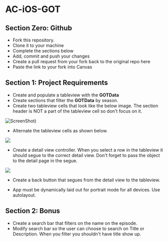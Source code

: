 # AC-iOS-GOT

## Section Zero: Github

- Fork this repository.
- Clone it to your machine
- Complete the sections below
- Add, commit and push your changes
- Create a pull request from your fork back to the original repo here
- Paste the link to your fork into Canvas

## Section 1: Project Requirements

- Create and populate a tableview with the **GOTData**
- Create sections that filter the **GOTData** by season.
- Create two tableview cells that look like the below image. The section header is NOT a part of the tableview cell so don't focus on it.

![ScreenShot](https://i.imgur.com/NM1NFbc.png))
- Alternate the tableview cells as shown below.

![](https://media.giphy.com/media/xT4ApfmOfxwVramELK/giphy.gif)

- Create a detail view controller. When you select a row in the tableview it should segue to the correct detail view. Don't forget to pass the object to the detail page in the segue.

![](https://media.giphy.com/media/3otWpoVBEgHIed4otG/giphy.gif)

- Create a back button that segues from the detail view to the tableview.

- App must be dynamically laid out for portrait mode for all devices. Use autolayout.

## Section 2: Bonus

- Create a search bar that filters on the name on the episode.
- Modify search bar so the user can choose to search on Title or Description. When you filter you shouldn't have title show up.
